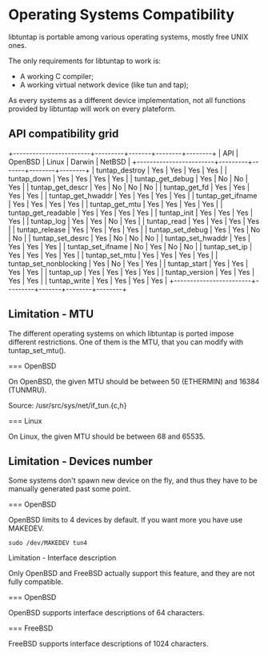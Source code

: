 Operating Systems Compatibility
===============================

libtuntap is portable among various operating systems, mostly free UNIX ones.

The only requirements for libtuntap to work is:

   * A working C compiler;
   * A working virtual network device (like tun and tap);

As every systems as a different device implementation, not all functions
provided by libtuntap will work on every plateform.

API compatibility grid
----------------------

+------------------------+---------+-------+--------+--------+
| API                    | OpenBSD | Linux | Darwin | NetBSD |
+------------------------+---------+-------+--------+--------+
| tuntap_destroy         |   Yes   |  Yes  |   Yes  |   Yes  |
| tuntap_down            |   Yes   |  Yes  |   Yes  |   Yes  |
| tuntap_get_debug       |   Yes   |  No   |   No   |   Yes  |
| tuntap_get_descr       |   Yes   |  No   |   No   |   No   |
| tuntap_get_fd          |   Yes   |  Yes  |   Yes  |   Yes  |
| tuntap_get_hwaddr      |   Yes   |  Yes  |   Yes  |   Yes  |
| tuntap_get_ifname      |   Yes   |  Yes  |   Yes  |   Yes  |
| tuntap_get_mtu         |   Yes   |  Yes  |   Yes  |   Yes  |
| tuntap_get_readable    |   Yes   |  Yes  |   Yes  |   Yes  |
| tuntap_init            |   Yes   |  Yes  |   Yes  |   Yes  |
| tuntap_log             |   Yes   |  Yes  |   No   |   Yes  |
| tuntap_read            |   Yes   |  Yes  |   Yes  |   Yes  |
| tuntap_release         |   Yes   |  Yes  |   Yes  |   Yes  |
| tuntap_set_debug       |   Yes   |  Yes  |   No   |   No   |
| tuntap_set_desrc       |   Yes   |  No   |   No   |   No   |
| tuntap_set_hwaddr      |   Yes   |  Yes  |   Yes  |   Yes  |
| tuntap_set_ifname      |   No    |  Yes  |   No   |   No   |
| tuntap_set_ip          |   Yes   |  Yes  |   Yes  |   Yes  |
| tuntap_set_mtu         |   Yes   |  Yes  |   Yes  |   Yes  |
| tuntap_set_nonblocking |   Yes   |  No   |   Yes  |   Yes  |
| tuntap_start           |   Yes   |  Yes  |   Yes  |   Yes  |
| tuntap_up              |   Yes   |  Yes  |   Yes  |   Yes  |
| tuntap_version         |   Yes   |  Yes  |   Yes  |   Yes  |
| tuntap_write           |   Yes   |  Yes  |   Yes  |   Yes  |
+------------------------+---------+-------+--------+--------+

Limitation - MTU
----------------

The different operating systems on which libtuntap is ported impose different
restrictions. One of them is the MTU, that you can modify with tuntap_set_mtu().

=== OpenBSD

On OpenBSD, the given MTU should be between 50 (ETHERMIN) and 16384 (TUNMRU).

Source: /usr/src/sys/net/if_tun.{c,h}

=== Linux

On Linux, the given MTU should be between 68 and 65535.

Limitation - Devices number
---------------------------

Some systems don't spawn new device on the fly, and thus they have to be
manually generated past some point.

=== OpenBSD

OpenBSD limits to 4 devices by default. If you want more you have use MAKEDEV.

    sudo /dev/MAKEDEV tun4

Limitation - Interface description

Only OpenBSD and FreeBSD actually support this feature, and they are not fully
compatible.

=== OpenBSD

OpenBSD supports interface descriptions of 64 characters.

=== FreeBSD

FreeBSD supports interface descriptions of 1024 characters.

